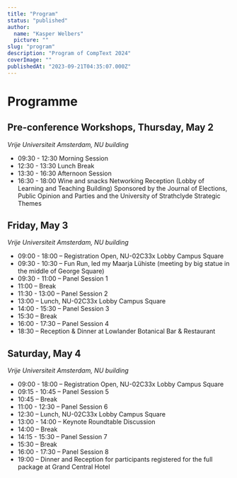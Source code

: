 ```yaml
---
title: "Program"
status: "published"
author:
  name: "Kasper Welbers"
  picture: ""
slug: "program"
description: "Program of CompText 2024"
coverImage: ""
publishedAt: "2023-09-21T04:35:07.000Z"
---
```


# Programme

## Pre-conference Workshops, Thursday, May 2

_Vrije Universiteit Amsterdam, NU building_

- 09:30 - 12:30 Morning Session
- 12:30 - 13:30 Lunch Break
- 13:30 - 16:30 Afternoon Session
- 16:30 - 18:00 Wine and snacks Networking Reception (Lobby of Learning and Teaching Building) Sponsored by the Journal of Elections, Public Opinion and Parties and the University of Strathclyde Strategic
  Themes

## Friday, May 3

_Vrije Universiteit Amsterdam, NU building_

- 09:00 - 18:00 – Registration Open, NU-02C33x Lobby Campus Square
- 09:30 - 10:30 – Fun Run, led my Maarja Lühiste (meeting by big statue in the middle of George Square)
- 09:30 - 11:00 – Panel Session 1
- 11:00 – Break
- 11:30 - 13:00 – Panel Session 2
- 13:00 – Lunch, NU-02C33x Lobby Campus Square
- 14:00 - 15:30 – Panel Session 3
- 15:30 – Break
- 16:00 - 17:30 – Panel Session 4
- 18:30 – Reception & Dinner at Lowlander Botanical Bar & Restaurant

## Saturday, May 4

_Vrije Universiteit Amsterdam, NU building_

- 09:00 - 18:00 – Registration Open, NU-02C33x Lobby Campus Square
- 09:15 - 10:45 – Panel Session 5
- 10:45 – Break
- 11:00 - 12:30 – Panel Session 6
- 12:30 – Lunch, NU-02C33x Lobby Campus Square
- 13:00 - 14:00 – Keynote Roundtable Discussion
- 14:00 – Break
- 14:15 - 15:30 – Panel Session 7
- 15:30 – Break
- 16:00 - 17:30 – Panel Session 8
- 19:00 – Dinner and Reception for participants registered for the full package at Grand Central Hotel
